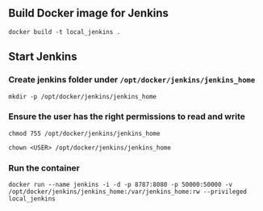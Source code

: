 ## Build Docker image for Jenkins

```
docker build -t local_jenkins .
```

## Start Jenkins

### Create jenkins folder under `/opt/docker/jenkins/jenkins_home`

```
mkdir -p /opt/docker/jenkins/jenkins_home
```

### Ensure the user has the right permissions to read and write

```
chmod 755 /opt/docker/jenkins/jenkins_home
```

```
chown <USER> /opt/docker/jenkins/jenkins_home
```

### Run the container

```
docker run --name jenkins -i -d -p 8787:8080 -p 50000:50000 -v /opt/docker/jenkins/jenkins_home:/var/jenkins_home:rw --privileged local_jenkins
```